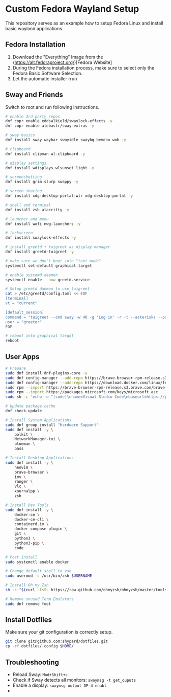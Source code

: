 # Custom Fedora Wayland Setup

This repository serves as an example how to setup Fedora Linux and install basic wayland applications.

## Fedora Installation

1. Download the "Everything" Image from the (https://alt.fedoraproject.org/)[Fedora Website]
2. During the Fedora installation process, make sure to select only the Fedora Basic Software Selection.
3. Let the automatic installer rrun

## Sway and Friends

Switch to root and run following instructions.

```bash
# enable 3rd party repos
dnf copr enable eddsalkield/swaylock-effects -y
dnf copr enable alebastr/sway-extras -y

# sway basics
dnf install sway waybar swayidle swaybg bemenu wob -y

# clipboard
dnf install clipman wl-clipboard -y

# display settings
dnf install wdisplays wlsunset light -y

# screenshotting
dnf install grim slurp swappy -y

# screen sharing
dnf install xdg-desktop-portal-wlr xdg-desktop-portal -y

# shell and terminal
dnf install zsh alacritty -y

# launcher and menu
dnf install wofi nwg-launchers -y

# lockscreen
dnf install swaylock-effects -y

# install greetd + tuigreet as display manager
dnf install greetd-tuigreet -y

# make sure we don't boot into "text mode"
systemctl set-default graphical.target

# enable systemd daemon
systemctl enable --now greetd.service

# Setup greetd daemon to use tuigreet
cat > /etc/greetd/config.toml << EOF
[terminal]
vt = "current"

[default_session]
command = "tuigreet --cmd sway -w 40 -g 'Log in' -r -t --asterisks --power-shutdown 'sudo systemctl poweroff'"
user = "greeter"
EOF

# reboot into graphical target
reboot
```

## User Apps

```bash
# Prepare
sudo dnf install dnf-plugins-core -y
sudo dnf config-manager --add-repo https://brave-browser-rpm-release.s3.brave.com/x86_64
sudo dnf config-manager --add-repo https://download.docker.com/linux/fedora/docker-ce.repo
sudo rpm --import https://brave-browser-rpm-release.s3.brave.com/brave-core.asc
sudo rpm --import https://packages.microsoft.com/keys/microsoft.asc
sudo sh -c 'echo -e "[code]\nname=Visual Studio Code\nbaseurl=https://packages.microsoft.com/yumrepos/vscode\nenabled=1\ngpgcheck=1\ngpgkey=https://packages.microsoft.com/keys/microsoft.asc" > /etc/yum.repos.d/vscode.repo'

# Update package cache
dnf check-update

# Install System Applications
sudo dnf group install "Hardware Support"
sudo dnf install -y \
    polkit \
    NetworkManager-tui \
    blueman \
    pass

# Install Desktop Applications
sudo dnf install -y \
    neovim \
    brave-browser \
    imv \
    ranger \
    vlc \
    xournalpp \
    zsh

# Install Dev Tools
sudo dnf install -y \
    docker-ce \
    docker-ce-cli \
    containerd.io \
    docker-compose-plugin \
    git \
    python3 \
    python3-pip \
    code

# Post Install
sudo systemctl enable docker

# Change default shell to zsh
sudo usermod -s /usr/bin/zsh $USERNAME

# Install Oh my Zsh
sh -c "$(curl -fsSL https://raw.github.com/ohmyzsh/ohmyzsh/master/tools/install.sh)"

# Remove unused Term Emulators
sudo dnf remove foot
```

## Install Dotfiles

Make sure your git configuration is correctly setup.

```bash
git clone git@github.com:shypard/dotfiles.git
cp -rf dotfiles/.config $HOME/
```

## Troubleshooting

* Reload Sway: `Mod+Shift+c`
* Check if Sway detects all monitors: ``swaymsg -t get_ouputs``
* Enable a display: ``swaymsg output DP-4 enabl``
*